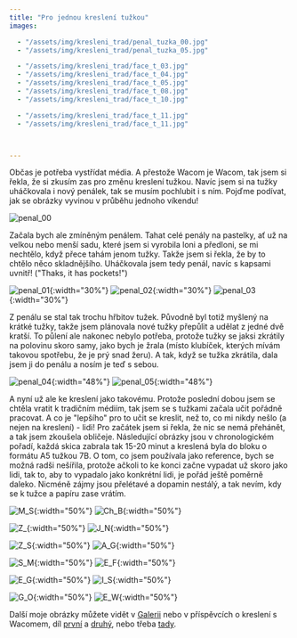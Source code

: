```yaml
---
title: "Pro jednou kreslení tužkou"
images:

  - "/assets/img/kresleni_trad/penal_tuzka_00.jpg"
  - "/assets/img/kresleni_trad/penal_tuzka_05.jpg"

  - "/assets/img/kresleni_trad/face_t_03.jpg"
  - "/assets/img/kresleni_trad/face_t_04.jpg"
  - "/assets/img/kresleni_trad/face_t_05.jpg"
  - "/assets/img/kresleni_trad/face_t_08.jpg"
  - "/assets/img/kresleni_trad/face_t_10.jpg"

  - "/assets/img/kresleni_trad/face_t_11.jpg"
  - "/assets/img/kresleni_trad/face_t_11.jpg"



---
```


<!--begin_excerpt-->

Občas je potřeba vystřídat média. A přestože Wacom je Wacom, tak jsem si řekla, že si zkusím zas pro změnu kreslení tužkou. Navíc jsem si na tužky uháčkovala i nový penálek, tak se musím pochlubit i s ním. Pojďme podívat, jak se obrázky vyvinou v průběhu jednoho víkendu!

<!--end_excerpt-->

![penal_00](/assets/img/kresleni_trad/penal_tuzka_00.jpg)

Začala bych ale zmíněným penálem. Tahat celé penály na pastelky, ať už na velkou nebo menší sadu, které jsem si vyrobila loni a předloni, se mi nechtělo, když přece tahám jenom tužky. Takže jsem si řekla, že by to chtělo něco skladnějšího. Uháčkovala jsem tedy penál, navíc s kapsami uvnitř! ("Thaks, it has pockets!")

![penal_01](/assets/img/kresleni_trad/penal_tuzka_01.jpg){:width="30%"} ![penal_02](/assets/img/kresleni_trad/penal_tuzka_02.jpg){:width="30%"} ![penal_03](/assets/img/kresleni_trad/penal_tuzka_03.jpg){:width="30%"}

Z penálu se stal tak trochu hřbitov tužek. Původně byl totiž myšlený na krátké tužky, takže jsem plánovala nové tužky přepůlit a udělat z jedné dvě kratší. To půlení ale nakonec nebylo potřeba, protože tužky se jaksi zkrátily na polovinu skoro samy, jako bych je žrala (místo klubíček, kterých mívám takovou spotřebu, že je prý snad žeru). A tak, když se tužka zkrátila, dala jsem ji do penálu a nosím je teď s sebou. 

![penal_04](/assets/img/kresleni_trad/penal_tuzka_04.jpg){:width="48%"} ![penal_05](/assets/img/kresleni_trad/penal_tuzka_05.jpg){:width="48%"}

A nyní už ale ke kreslení jako takovému. Protože poslední dobou jsem se chtěla vratit k tradičním médiím, tak jsem se s tužkami začala učit pořádně pracovat. A co je "lepšího" pro to učit se kreslit, než to, co mi nikdy nešlo (a nejen na kreslení) - lidi! 
Pro začátek jsem si řekla, že nic se nemá přehánět, a tak jsem zkoušela obličeje. Následující obrázky jsou v chronologickém pořadí, každá skica zabrala tak 15-20 minut a kreslená byla do bloku o formátu A5 tužkou 7B. O tom, co jsem používala jako reference, bych se možná radši nešířila, protože ačkoli to ke konci začne vypadat už skoro jako lidi, tak to, aby to vypadalo jako konkrétní lidi, je pořád ještě poměrně daleko. Nicméně zájmy jsou přelétavé a dopamin nestálý, a tak nevím, kdy se k tužce a papíru zase vrátím. 

![M_S](/assets/img/kresleni_trad/face_t_01.jpg){:width="50%"} ![Ch_B](/assets/img/kresleni_trad/face_t_02.jpg){:width="50%"}

![Z_](/assets/img/kresleni_trad/face_t_03.jpg){:width="50%"} ![J_N](/assets/img/kresleni_trad/face_t_04.jpg){:width="50%"}

![Z_S](/assets/img/kresleni_trad/face_t_05.jpg){:width="50%"} ![A_G](/assets/img/kresleni_trad/face_t_06.jpg){:width="50%"}

![S_M](/assets/img/kresleni_trad/face_t_07.jpg){:width="50%"} ![E_F](/assets/img/kresleni_trad/face_t_08.jpg){:width="50%"}

![E_G](/assets/img/kresleni_trad/face_t_09.jpg){:width="50%"} ![I_S](/assets/img/kresleni_trad/face_t_10.jpg){:width="50%"}

![G_O](/assets/img/kresleni_trad/face_t_11.jpg){:width="50%"} ![E_W](/assets/img/kresleni_trad/face_t_12.jpg){:width="50%"}

Další moje obrázky můžete vidět v [Galerii](/galerie/) nebo v příspěvcích o kreslení s Wacomem, díl [první](https://matcha1309.github.io/Kresleni-s-Wacomem/) a [druhý](https://matcha1309.github.io/Kresleni-s-Wacomem2/), nebo třeba [tady](https://matcha1309.github.io/Lide-Hravi/).